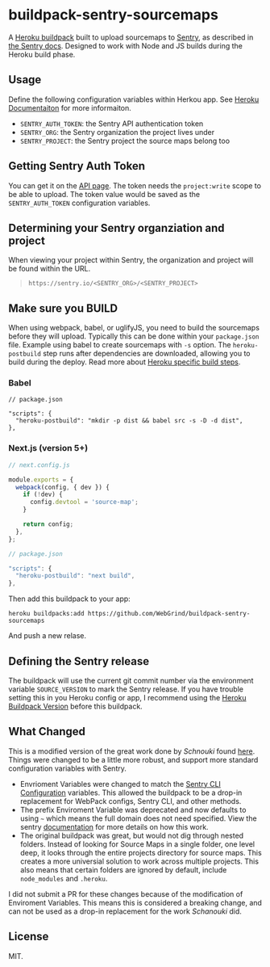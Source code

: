 # buildpack-sentry-sourcemaps

A [Heroku buildpack][] built to upload sourcemaps to [Sentry][], as described in [the Sentry docs][docs]. Designed to work with Node and JS builds during the Heroku build phase.

## Usage

Define the following configuration variables within Herkou app. See [Heroku Documentaiton](https://devcenter.heroku.com/articles/config-vars) for more informaiton.

- `SENTRY_AUTH_TOKEN`: the Sentry API authentication token
- `SENTRY_ORG`: the Sentry organization the project lives under
- `SENTRY_PROJECT`: the Sentry project the source maps belong too

## Getting Sentry Auth Token

You can get it on the [API page][]. The token needs the `project:write` scope to be able to upload. The token value would be saved as the `SENTRY_AUTH_TOKEN` configuration variables.
 
## Determining your Sentry organziation and project

When viewing your project within Sentry, the organization and project will be found within the URL.

> `https://sentry.io/<SENTRY_ORG>/<SENTRY_PROJECT>`

## Make sure you BUILD

When using webpack, babel, or uglifyJS, you need to build the sourcemaps before they will upload. Typically this can be done within your `package.json` file. Example using babel to create sourcemaps with `-s` option. The `heroku-postbuild` step runs after dependencies are downloaded, allowing you to build during the deploy. Read more about [Heroku specific build steps](https://devcenter.heroku.com/articles/nodejs-support#heroku-specific-build-steps).

### Babel

```
// package.json

"scripts": {
  "heroku-postbuild": "mkdir -p dist && babel src -s -D -d dist",
},
```

### Next.js (version 5+)

```js
// next.config.js

module.exports = {
  webpack(config, { dev }) {
    if (!dev) {
      config.devtool = 'source-map';
    }

    return config;
  },
};
```

```js
// package.json

"scripts": {
  "heroku-postbuild": "next build",
},
```

Then add this buildpack to your app:

    heroku buildpacks:add https://github.com/WebGrind/buildpack-sentry-sourcemaps

And push a new relase.

## Defining the Sentry release

The buildpack will use the current git commit number via the environment variable `SOURCE_VERSION` to mark the Sentry release. If you have trouble setting this in you Heroku config or app, I recommend using the [Heroku Buildpack Version](https://github.com/ianpurvis/heroku-buildpack-version) before this buildpack.

## What Changed

This is a modified version of the great work done by *Schnouki* found [here](https://github.com/Schnouki/buildpack-sentry-sourcemaps). Things were changed to be a little more robust, and support more standard configuration variables with Sentry.

- Envrioment Variables were changed to match the [Sentry CLI Configuration](https://docs.sentry.io/learn/cli/configuration/) variables. This allowed the buildpack to be a drop-in replacement for WebPack configs, Sentry CLI, and other methods.
- The prefix Enviroment Variable was deprecated and now defaults to using `~` which means the full domain does not need specified. View the sentry [documentation][docs] for more details on how this work.
- The original buildpack was great, but would not dig through nested folders. Instead of looking for Source Maps in a single folder, one level deep, it looks through the entire projects directory for source maps. This creates a more universial solution to work across multiple projects. This also means that certain folders are ignored by default, include `node_modules` and `.heroku`.

I did not submit a PR for these changes because of the modification of Enviroment Variables. This means this is considered a breaking change, and can not be used as a drop-in replacement for the work *Schanouki* did.

## License

MIT.


[Heroku buildpack]: https://devcenter.heroku.com/articles/buildpacks
[Sentry]: https://sentry.io/
[docs]: https://docs.sentry.io/clients/javascript/sourcemaps/
[API page]: https://sentry.io/api/
